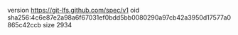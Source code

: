 version https://git-lfs.github.com/spec/v1
oid sha256:4c6e87e2a98a6f67031ef0bdd5bb0080290a97cb42a3950d17577a0865c42ccb
size 2934
